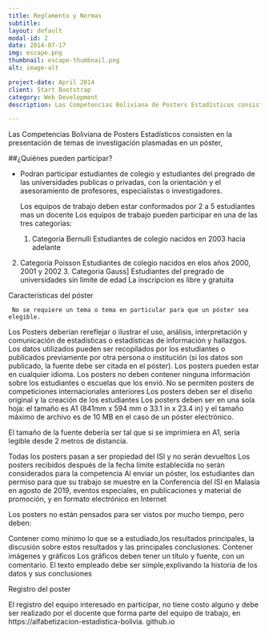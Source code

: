 ```yaml
---
title: Reglamento y Normas
subtitle: 
layout: default
modal-id: 2
date: 2014-07-17
img: escape.png
thumbnail: escape-thumbnail.png
alt: image-alt

project-date: April 2014
client: Start Bootstrap
category: Web Development
description: Las Competencias Boliviana de Posters Estadísticos consisten en la presentación de temas de investigación plasmadas en un póster. 

---
```

Las Competencias Boliviana de Posters Estadísticos consisten en la presentación
de temas de investigación plasmadas en un póster, 

##¿Quiénes pueden participar?

- Podran participar estudiantes de
colegio y estudiantes del pregrado de las universidades publicas o privadas, con la orientación 
y el asesoramiento de profesores, especialistas o investigadores.

	 Los equipos de trabajo deben estar conformados por 2 a 5 estudiantes mas un docente 
	 Los equipos de trabajo pueden participar en una de las tres categorias:
	
	1. Categoria Bernulli Estudiantes de colegio nacidos en 2003 hacia adelante
2. Categoria Poisson Estudiantes de colegio nacidos en elos años 2000, 2001 y 2002 
	3. Categoria Gauss] Estudiantes del pregrado de universidades sin limite de edad 
 La inscripcion es libre y gratuita


Características del póster 


	 No se requiere un tema o tema en particular para que un póster sea elegible. 
 Los Posters deberían rereflejar o ilustrar el uso, análisis, interpretación y
comunicación de estadísticas o estadísticas de información y hallazgos.
 Los datos utilizados pueden ser recopilados por los estudiantes o publicados previamente
por otra persona o institución (si los datos son publicado, la fuente debe ser
citada en el póster).
 Los posters pueden estar en cualquier idioma.
 Los posters no deben contener ninguna información sobre los estudiantes o escuelas que los envió.
 No se permiten posters de competiciones internacionales anteriores
 Los posters deben ser el diseño original y la creación de los estudiantes
 Los posters deben ser en una sola hoja: el tamaño es A1 (841mm x 594
mm o 33.1 in x 23.4 in) y el tamaño máximo de archivo es de 10 MB en el caso de
un póster electrónico.

El tamaño de la fuente debería ser tal que si se imprimiera en A1, sería legible desde
2 metros de distancia.

Todas los posters pasan a ser propiedad del ISI y no serán devueltos
 Los posters recibidos después de la fecha límite establecida no serán considerados
para la competencia
 Al enviar un póster, los estudiantes dan permiso para que su trabajo se muestre
en la Conferencia del ISI en Malasia en agosto de 2019, eventos especiales, en
publicaciones y material de promoción, y en formato electrónico en Internet

Los posters no están pensados para ser vistos por mucho tiempo, pero deben:

 Contener como mínimo lo que se a estudiado,los resultados principales, la
discusión sobre estos resultados y las principales conclusiones.
Contener imágenes y gráﬁcos
 Los gráﬁcos deben tener un título y fuente, con un comentario.
 El texto empleado debe ser simple,explivando la historia de los datos y sus conclusiones




Registro del poster

 El registro del equipo interesado en participar, no tiene costo alguno y debe ser realizado por el docente que forma parte del equipo de trabajo, en https://alfabetizacion-estadistica-bolivia.
github.io 
